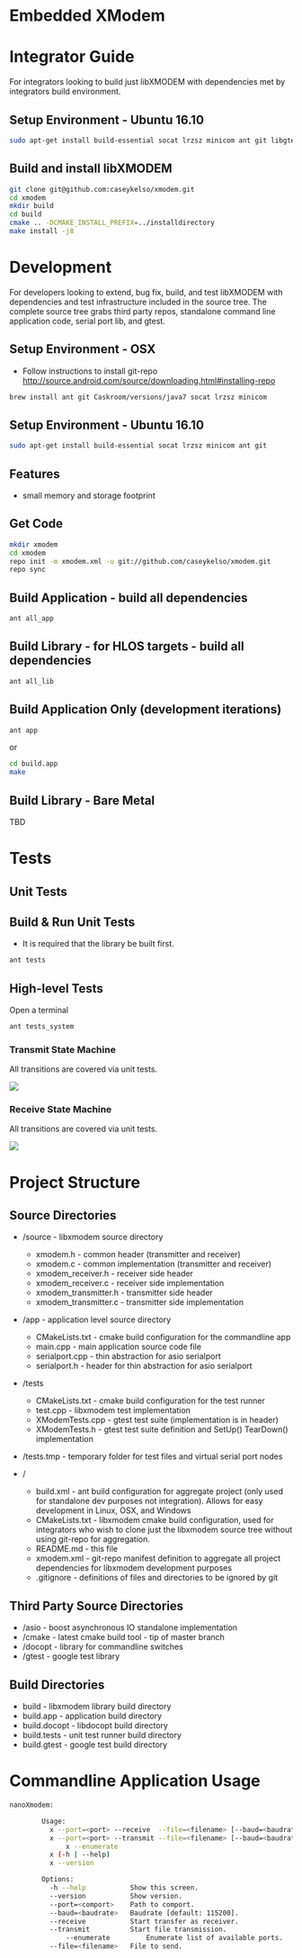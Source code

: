 Embedded XModem
===============

# Integrator Guide
For integrators looking to build just libXMODEM with dependencies met by integrators build environment.

Setup Environment - Ubuntu 16.10
--------------------------------
```bash
sudo apt-get install build-essential socat lrzsz minicom ant git libgtest-dev cmake
```

Build and install libXMODEM
--------------------------------
```bash
git clone git@github.com:caseykelso/xmodem.git
cd xmodem
mkdir build
cd build
cmake .. -DCMAKE_INSTALL_PREFIX=../installdirectory
make install -j8
```

# Development
For developers looking to extend, bug fix, build, and test libXMODEM with dependencies and test infrastructure included in the source tree. The complete source tree grabs third party repos, standalone command line application code, serial port lib, and gtest.

Setup Environment - OSX
------------------------
* Follow instructions to install git-repo http://source.android.com/source/downloading.html#installing-repo
```bash
brew install ant git Caskroom/versions/java7 socat lrzsz minicom
```

Setup Environment - Ubuntu 16.10
---------------------------------
```bash
sudo apt-get install build-essential socat lrzsz minicom ant git
```

Features
--------
* small memory and storage footprint

Get Code
-----------------
```bash
mkdir xmodem
cd xmodem
repo init -m xmodem.xml -u git://github.com/caseykelso/xmodem.git
repo sync
```

Build Application - build all dependencies
-----------------
```bash
ant all_app
```

Build Library - for HLOS targets - build all dependencies
------------------
```bash
ant all_lib
```

Build Application Only (development iterations)
------------------
```bash
ant app
```

or

```bash
cd build.app
make
```

Build Library - Bare Metal
--------------------------
TBD

# Tests
## Unit Tests

Build & Run Unit Tests
--------------------
* It is required that the library be built first.
```bash
ant tests
```

## High-level Tests
Open a terminal
```bash
ant tests_system
```

### Transmit State Machine
All transitions are covered via unit tests.

<img src="documentation/xmodem_transmit_fsm.png"  />

### Receive State Machine
All transitions are covered via unit tests.

<img src="documentation/xmodem_receive_fsm.png"  />


# Project Structure
## Source Directories
* /source - libxmodem source directory
  * xmodem.h - common header (transmitter and receiver)
  * xmodem.c - common implementation (transmitter and receiver)
  * xmodem_receiver.h - receiver side header
  * xmodem_receiver.c - receiver side implementation
  * xmodem_transmitter.h - transmitter side header
  * xmodem_transmitter.c - transmitter side implementation


* /app    - application level source directory
  * CMakeLists.txt - cmake build configuration for the commandline app
  * main.cpp - main application source code file
  * serialport.cpp - thin abstraction for asio serialport
  * serialport.h - header for thin abstraction for asio serialport


* /tests
  * CMakeLists.txt - cmake build configuration for the test runner
  * test.cpp - libxmodem test implementation
  * XModemTests.cpp - gtest test suite (implementation is in header)
  * XModemTests.h - gtest test suite definition and SetUp() TearDown() implementation


* /tests.tmp - temporary folder for test files and virtual serial port nodes


* /
  * build.xml - ant build configuration for aggregate project (only used for standalone dev purposes not integration). Allows for easy development in Linux, OSX, and Windows
  * CMakeLists.txt - libxmodem cmake build configuration, used for integrators who wish to clone just the libxmodem source tree without using git-repo for aggregation.
  * README.md - this file
  * xmodem.xml - git-repo manifest definition to aggregate all project dependencies for libxmodem development purposes
  * .gitignore - definitions of files and directories to be ignored by git


## Third Party Source Directories
* /asio    - boost asynchronous IO standalone implementation
* /cmake   - latest cmake build tool - tip of master branch
* /docopt  - library for commandline switches
* /gtest   - google test library

## Build Directories
* build - libxmodem library build directory
* build.app - application build directory
* build.docopt - libdocopt build directory
* build.tests - unit test runner build directory
* build.gtest - google test build directory

# Commandline Application Usage
```bash
nanoXmodem:

	    Usage:
	      x --port=<port> --receive  --file=<filename> [--baud=<baudrate>]
	      x --port=<port> --transmit --file=<filename> [--baud=<baudrate>]
              x --enumerate
	      x (-h | --help)
	      x --version

	    Options:
	      -h --help           Show this screen.
	      --version           Show version.
	      --port=<comport>    Path to comport.
	      --baud=<baudrate>   Baudrate [default: 115200].
	      --receive           Start transfer as receiver.
	      --transmit          Start file transmission.
              --enumerate         Enumerate list of available ports.
	      --file=<filename>   File to send.
```
